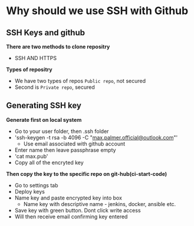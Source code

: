 # Why should we use SSH with Github

## SSH Keys and github
**There are two methods to clone repositry**
- SSH AND HTTPS

**Types of repositry**
- We have two types of repos ```Public repo```, not secured
- Second is ```Private repo```, secured

## Generating SSH key
**Generate first on local system**
- Go to your user folder, then .ssh folder
- 'ssh-keygen -t rsa -b 4096 -C "max.palmer.official@outlook.com"'
	- Use email associated with github account
- Enter name then leave passphrase empty
- 'cat max.pub'
- Copy all of the encryted key

**Then copy the key to the specific repo on git-hub(ci-start-code)**
- Go to settings tab
- Deploy keys
- Name key and paste encrypted key into box
	- Name key with descriptive name - jenkins, docker, ansible etc. 
- Save key with green button. Dont click write access
- Will then receive email confirming key entered
